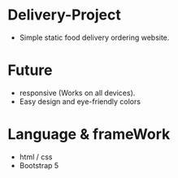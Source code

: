 # Delivery-Project
- Simple static food delivery ordering website.
# Future
- responsive (Works on all devices).
- Easy design and eye-friendly colors
# Language & frameWork
- html / css
- Bootstrap 5
